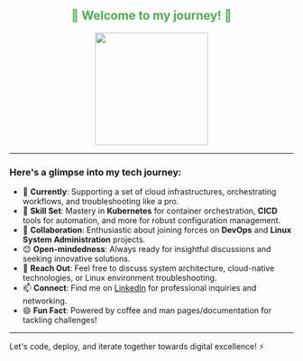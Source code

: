 <div align="center">
  <h2 style="color:#4CAF50;">👋 Welcome to my journey! 👋</h2>
  <img src="https://media.giphy.com/media/qgQUggAC3Pfv687qPC/giphy.gif" width="200"/>
</div>

---

### Here's a glimpse into my tech journey:

- 🔭 **Currently**: Supporting a set of cloud infrastructures, orchestrating workflows, and troubleshooting like a pro.
- 🌱 **Skill Set**: Mastery in **Kubernetes** for container orchestration, **CICD** tools for automation, and more for robust configuration management.
- 👯 **Collaboration**: Enthusiastic about joining forces on **DevOps** and **Linux System Administration** projects.
- 😊 **Open-mindedness**: Always ready for insightful discussions and seeking innovative solutions.
- 💬 **Reach Out**: Feel free to discuss system architecture, cloud-native technologies, or Linux environment troubleshooting.
- 📫 **Connect**: Find me on [LinkedIn](https://www.linkedin.com/in/decseidavid/) for professional inquiries and networking.
- 😄 **Fun Fact**: Powered by coffee and man pages/documentation for tackling challenges!

---

Let's code, deploy, and iterate together towards digital excellence! ⚡
